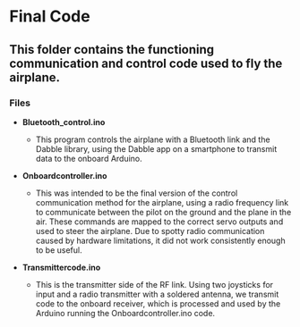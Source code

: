 # Final Code

## This folder contains the functioning communication and control code used to fly the airplane.

### Files

- **Bluetooth_control.ino**
  - This program controls the airplane with a Bluetooth link and the Dabble library, using the Dabble app on a smartphone to transmit data to the onboard Arduino.

- **Onboardcontroller.ino**
  - This was intended to be the final version of the control communication method for the airplane, using a radio frequency link to communicate between the pilot on the ground and the plane in the air. These commands are mapped to the correct servo outputs and used to steer the airplane. Due to spotty radio communication caused by hardware limitations, it did not work consistently enough to be useful.

- **Transmittercode.ino**
  - This is the transmitter side of the RF link. Using two joysticks for input and a radio transmitter with a soldered antenna, we transmit code to the onboard receiver, which is processed and used by the Arduino running the Onboardcontroller.ino code.

